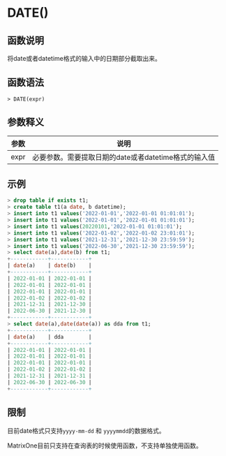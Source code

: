 # **DATE()**

## **函数说明**

将date或者datetime格式的输入中的日期部分截取出来。

## **函数语法**

```
> DATE(expr)
```
## **参数释义**
|  参数   | 说明  |
|  ----  | ----  |
| expr  | 必要参数。需要提取日期的date或者datetime格式的输入值 |



## **示例**


```sql
> drop table if exists t1;
> create table t1(a date, b datetime);
> insert into t1 values('2022-01-01','2022-01-01 01:01:01');
> insert into t1 values('2022-01-01','2022-01-01 01:01:01');
> insert into t1 values(20220101,'2022-01-01 01:01:01');
> insert into t1 values('2022-01-02','2022-01-02 23:01:01');
> insert into t1 values('2021-12-31','2021-12-30 23:59:59');
> insert into t1 values('2022-06-30','2021-12-30 23:59:59');
> select date(a),date(b) from t1;
+------------+------------+
| date(a)    | date(b)    |
+------------+------------+
| 2022-01-01 | 2022-01-01 |
| 2022-01-01 | 2022-01-01 |
| 2022-01-01 | 2022-01-01 |
| 2022-01-02 | 2022-01-02 |
| 2021-12-31 | 2021-12-30 |
| 2022-06-30 | 2021-12-30 |
+------------+------------+
> select date(a),date(date(a)) as dda from t1;
+------------+------------+
| date(a)    | dda        |
+------------+------------+
| 2022-01-01 | 2022-01-01 |
| 2022-01-01 | 2022-01-01 |
| 2022-01-01 | 2022-01-01 |
| 2022-01-02 | 2022-01-02 |
| 2021-12-31 | 2021-12-31 |
| 2022-06-30 | 2022-06-30 |
+------------+------------+
```

## **限制**

目前date格式只支持`yyyy-mm-dd` 和 `yyyymmdd`的数据格式。  

MatrixOne目前只支持在查询表的时候使用函数，不支持单独使用函数。